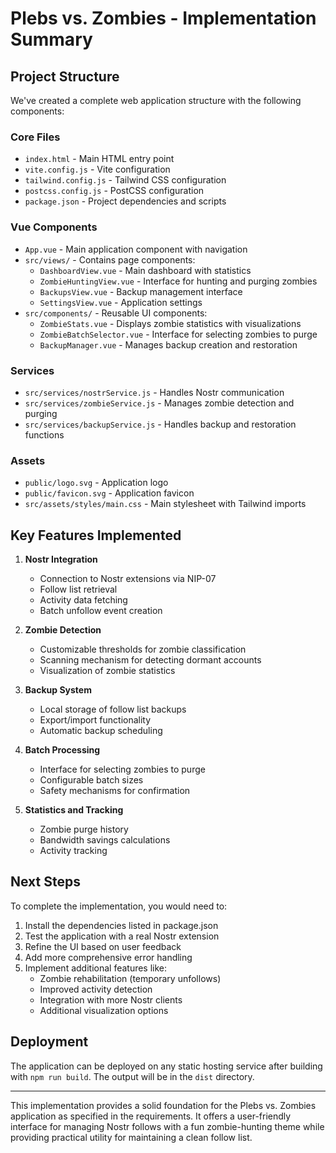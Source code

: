 # Plebs vs. Zombies - Implementation Summary

## Project Structure

We've created a complete web application structure with the following components:

### Core Files
- `index.html` - Main HTML entry point
- `vite.config.js` - Vite configuration
- `tailwind.config.js` - Tailwind CSS configuration
- `postcss.config.js` - PostCSS configuration
- `package.json` - Project dependencies and scripts

### Vue Components
- `App.vue` - Main application component with navigation
- `src/views/` - Contains page components:
  - `DashboardView.vue` - Main dashboard with statistics
  - `ZombieHuntingView.vue` - Interface for hunting and purging zombies
  - `BackupsView.vue` - Backup management interface
  - `SettingsView.vue` - Application settings
- `src/components/` - Reusable UI components:
  - `ZombieStats.vue` - Displays zombie statistics with visualizations
  - `ZombieBatchSelector.vue` - Interface for selecting zombies to purge
  - `BackupManager.vue` - Manages backup creation and restoration

### Services
- `src/services/nostrService.js` - Handles Nostr communication
- `src/services/zombieService.js` - Manages zombie detection and purging
- `src/services/backupService.js` - Handles backup and restoration functions

### Assets
- `public/logo.svg` - Application logo
- `public/favicon.svg` - Application favicon
- `src/assets/styles/main.css` - Main stylesheet with Tailwind imports

## Key Features Implemented

1. **Nostr Integration**
   - Connection to Nostr extensions via NIP-07
   - Follow list retrieval
   - Activity data fetching
   - Batch unfollow event creation

2. **Zombie Detection**
   - Customizable thresholds for zombie classification
   - Scanning mechanism for detecting dormant accounts
   - Visualization of zombie statistics

3. **Backup System**
   - Local storage of follow list backups
   - Export/import functionality
   - Automatic backup scheduling

4. **Batch Processing**
   - Interface for selecting zombies to purge
   - Configurable batch sizes
   - Safety mechanisms for confirmation

5. **Statistics and Tracking**
   - Zombie purge history
   - Bandwidth savings calculations
   - Activity tracking

## Next Steps

To complete the implementation, you would need to:

1. Install the dependencies listed in package.json
2. Test the application with a real Nostr extension
3. Refine the UI based on user feedback
4. Add more comprehensive error handling
5. Implement additional features like:
   - Zombie rehabilitation (temporary unfollows)
   - Improved activity detection
   - Integration with more Nostr clients
   - Additional visualization options

## Deployment

The application can be deployed on any static hosting service after building with `npm run build`. The output will be in the `dist` directory.

---

This implementation provides a solid foundation for the Plebs vs. Zombies application as specified in the requirements. It offers a user-friendly interface for managing Nostr follows with a fun zombie-hunting theme while providing practical utility for maintaining a clean follow list.